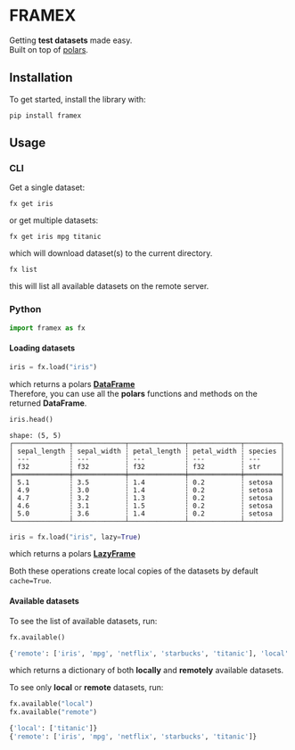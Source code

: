 # FRAMEX

Getting __test datasets__ made easy.   
Built on top of [polars](https://pola.rs/).

## Installation

To get started, install the library with:

```shell
pip install framex
```

## Usage

### CLI

Get a single dataset:

```shell
fx get iris
```

or get multiple datasets:

```shell
fx get iris mpg titanic
```

which will download dataset(s) to the current directory.

```shell
fx list
```

this will list all available datasets on the remote server.

### Python

```python
import framex as fx
```

#### Loading datasets

```python
iris = fx.load("iris")
```

which returns a polars [__DataFrame__](https://docs.pola.rs/api/python/stable/reference/dataframe/index.html)  
Therefore, you can use all the __polars__ functions and methods on the returned __DataFrame__.


```python
iris.head()
```

```text
shape: (5, 5)
┌──────────────┬─────────────┬──────────────┬─────────────┬─────────┐
│ sepal_length ┆ sepal_width ┆ petal_length ┆ petal_width ┆ species │
│ ---          ┆ ---         ┆ ---          ┆ ---         ┆ ---     │
│ f32          ┆ f32         ┆ f32          ┆ f32         ┆ str     │
╞══════════════╪═════════════╪══════════════╪═════════════╪═════════╡
│ 5.1          ┆ 3.5         ┆ 1.4          ┆ 0.2         ┆ setosa  │
│ 4.9          ┆ 3.0         ┆ 1.4          ┆ 0.2         ┆ setosa  │
│ 4.7          ┆ 3.2         ┆ 1.3          ┆ 0.2         ┆ setosa  │
│ 4.6          ┆ 3.1         ┆ 1.5          ┆ 0.2         ┆ setosa  │
│ 5.0          ┆ 3.6         ┆ 1.4          ┆ 0.2         ┆ setosa  │
└──────────────┴─────────────┴──────────────┴─────────────┴─────────┘
```

```python
iris = fx.load("iris", lazy=True)
```

which returns a polars [__LazyFrame__](https://docs.pola.rs/api/python/stable/reference/lazyframe/index.html)

Both these operations create local copies of the datasets
by default ```cache=True```.

#### Available datasets

To see the list of available datasets, run:

```python
fx.available()
```

```python
{'remote': ['iris', 'mpg', 'netflix', 'starbucks', 'titanic'], 'local': ['titanic']}
```

which returns a dictionary of both __locally__ and __remotely__ available datasets.

To see only __local__ or __remote__ datasets, run:

```python
fx.available("local")
fx.available("remote")
```

```python
{'local': ['titanic']}
{'remote': ['iris', 'mpg', 'netflix', 'starbucks', 'titanic']}
```
